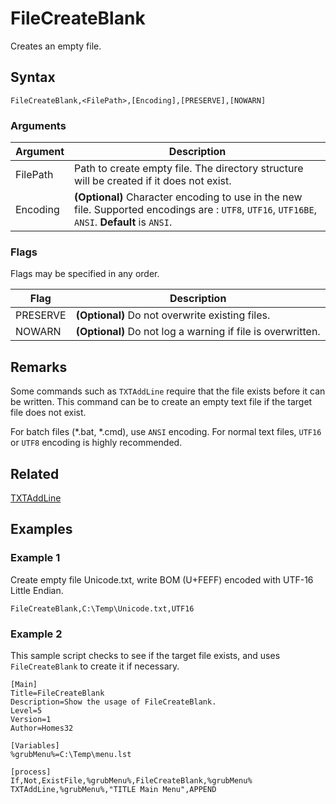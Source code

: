 # FileCreateBlank

Creates an empty file.

## Syntax

```pebakery
FileCreateBlank,<FilePath>,[Encoding],[PRESERVE],[NOWARN]
```

### Arguments

| Argument | Description |
| --- | --- |
| FilePath | Path to create empty file. The directory structure will be created if it does not exist. |
| Encoding | **(Optional)** Character encoding to use in the new file. Supported encodings are : `UTF8`, `UTF16`, `UTF16BE`, `ANSI`. **Default** is `ANSI`. |

### Flags

Flags may be specified in any order.

| Flag | Description |
| --- | --- |
| PRESERVE | **(Optional)** Do not overwrite existing files. |
| NOWARN | **(Optional)** Do not log a warning if file is overwritten. |

## Remarks

Some commands such as `TXTAddLine` require that the file exists before it can be written. This command can be to create an empty text file if the target file does not exist.

For batch files (*.bat, *.cmd), use `ANSI` encoding. For normal text files, `UTF16` or `UTF8` encoding is highly recommended.

## Related

[TXTAddLine](../TXT/TXTAddLine.md)

## Examples

### Example 1

Create empty file Unicode.txt, write BOM (U+FEFF) encoded with UTF-16 Little Endian.

```pebakery
FileCreateBlank,C:\Temp\Unicode.txt,UTF16
```

### Example 2

This sample script checks to see if the target file exists, and uses `FileCreateBlank` to create it if necessary.

```pebakery
[Main]
Title=FileCreateBlank
Description=Show the usage of FileCreateBlank.
Level=5
Version=1
Author=Homes32

[Variables]
%grubMenu%=C:\Temp\menu.lst

[process]
If,Not,ExistFile,%grubMenu%,FileCreateBlank,%grubMenu%
TXTAddLine,%grubMenu%,"TITLE Main Menu",APPEND
```